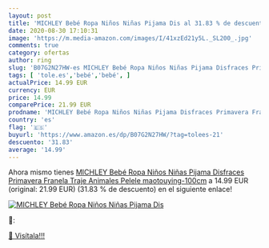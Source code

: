 ```yaml
---
layout: post
title: 'MICHLEY Bebé Ropa Niños Niñas Pijama Dis al 31.83 % de descuento'
date: 2020-08-30 17:10:31
image: 'https://m.media-amazon.com/images/I/41xzEd21y5L._SL200_.jpg'
comments: true
category: ofertas
author: ring
slug: 'B07G2N27HW-es MICHLEY Bebé Ropa Niños Niñas Pijama Disfraces Primavera...'
tags: [ 'tole.es','bebé','bebé', ]
actualPrice: 14.99 EUR
currency: EUR
price: 14.99
comparePrice: 21.99 EUR
prodname: 'MICHLEY Bebé Ropa Niños Niñas Pijama Disfraces Primavera Franela Traje Animales Pelele maotouying-100cm'
country: 'es'
flag: '🇪🇸'
buyurl: 'https://www.amazon.es/dp/B07G2N27HW/?tag=tolees-21'
descuento: '31.83'
average: '14.99'
---
```


Ahora mismo tienes [MICHLEY Bebé Ropa Niños Niñas Pijama Disfraces Primavera Franela Traje Animales Pelele maotouying-100cm](https://www.amazon.es/dp/B07G2N27HW/?tag=tolees-21) a 14.99 EUR (original: 21.99 EUR) (31.83 %  de descuento) en el siguiente enlace!

[![MICHLEY Bebé Ropa Niños Niñas Pijama Dis](https://m.media-amazon.com/images/I/41xzEd21y5L._SL200_.jpg)](https://www.amazon.es/dp/B07G2N27HW/?tag=tolees-21)

🔎:


[🛒 Visítala!!!](https://www.amazon.es/dp/B07G2N27HW/?tag=tolees-21)
